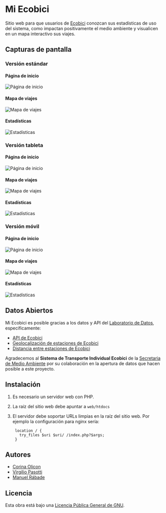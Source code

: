 Mi Ecobici
==========

Sitio web para que usuarios de [Ecobici](http://www.ecobici.df.gob.mx/)
conozcan sus estadísticas de uso del sistema, como impactan
positivamente el medio ambiente y visualicen en un mapa interactivo sus
viajes.

Capturas de pantalla
--------------------

### Versión estándar

#### Página de inicio

![Página de inicio](/doc/desktop-1.png?raw=true "Página de inicio")

#### Mapa de viajes

![Mapa de viajes](/doc/desktop-2.png?raw=true "Mapa de viajes")

#### Estadísticas

![Estadísticas](/doc/desktop-3.png?raw=true "Estadísticas")

### Versión tableta

#### Página de inicio

![Página de inicio](/doc/tablet-1.png?raw=true "Página de inicio")

#### Mapa de viajes

![Mapa de viajes](/doc/tablet-2.png?raw=true "Mapa de viajes")

#### Estadísticas

![Estadísticas](/doc/tablet-3.png?raw=true "Estadísticas")

### Versión móvil

#### Página de inicio

![Página de inicio](/doc/mobile-1.png?raw=true "Página de inicio")

#### Mapa de viajes

![Mapa de viajes](/doc/mobile-2.png?raw=true "Mapa de viajes")

#### Estadísticas

![Estadísticas](/doc/mobile-3.png?raw=true "Estadísticas")

Datos Abiertos
--------------

Mi Ecobici es posible gracias a los datos y API del [Laboratorio de
Datos](http://datos.labplc.mx), especificamente:

- [API de Ecobici](http://datos.labplc.mx/movilidad/ecobici.info)
- [Geolocalización de estaciones de
  Ecobici](http://datos.labplc.mx/datasets/view/ecobiciestaciones)
- [Distancia entre estaciones de
  Ecobici](http://datos.labplc.mx/datasets/view/ecobici_distancias)

Agradecemos al **Sistema de Transporte Individual Ecobici** de la
[Secretaria de Medio Ambiente](http://www.sedema.df.gob.mx) por su
colaboración en la apertura de datos que hacen posible a este proyecto.

Instalación
-----------

1. Es necesario un servidor web con PHP.

2. La raíz del sitio web debe apuntar a `web/htdocs`

3. El servidor debe soportar URLs limpias en la raíz del sitio web. Por
   ejemplo la configuración para nginx sería:

        location / {
          try_files $uri $uri/ /index.php?$args;
        }

Autores
-------

- [Corina Olicon](http://twitter.com/c0rysi)
- [Virgilio Pasotti](http://twitter.com/pasotti_)
- [Manuel Rábade](http://twitter.com/manuelrabade)

Licencia
--------

Esta obra está bajo una [Licencia Pública General de GNU](LICENSE.txt).
